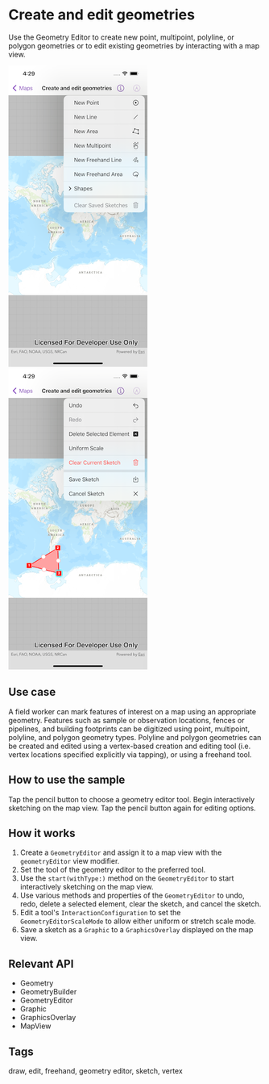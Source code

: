 # Create and edit geometries

Use the Geometry Editor to create new point, multipoint, polyline, or polygon geometries or to edit existing geometries by interacting with a map view.

![Image of create and edit geometries 1](create-and-edit-geometries-1.png)
![Image of create and edit geometries 2](create-and-edit-geometries-2.png)

## Use case

A field worker can mark features of interest on a map using an appropriate geometry. Features such as sample or observation locations, fences or pipelines, and building footprints can be digitized using point, multipoint, polyline, and polygon geometry types. Polyline and polygon geometries can be created and edited using a vertex-based creation and editing tool (i.e. vertex locations specified explicitly via tapping), or using a freehand tool.

## How to use the sample

Tap the pencil button to choose a geometry editor tool. Begin interactively sketching on the map view. Tap the pencil button again for editing options.

## How it works

1. Create a `GeometryEditor` and assign it to a map view with the `geometryEditor` view modifier.
2. Set the tool of the geometry editor to the preferred tool.
3. Use the `start(withType:)` method on the `GeometryEditor` to start interactively sketching on the map view.
4. Use various methods and properties of the `GeometryEditor` to undo, redo, delete a selected element, clear the sketch, and cancel the sketch.
5. Edit a tool's `InteractionConfiguration` to set the `GeometryEditorScaleMode` to allow either uniform or stretch scale mode.
6. Save a sketch as a `Graphic` to a `GraphicsOverlay` displayed on the map view.

## Relevant API

* Geometry
* GeometryBuilder
* GeometryEditor
* Graphic
* GraphicsOverlay
* MapView

## Tags

draw, edit, freehand, geometry editor, sketch, vertex
